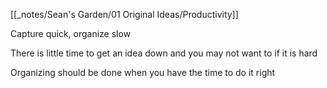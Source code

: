[[_notes/Sean's Garden/01 Original Ideas/Productivity]]

Capture quick, organize slow

There is little time to get an idea down and you may not want to if it is hard

Organizing should be done when you have the time to do it right 